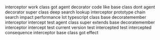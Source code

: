 interceptor work class got agent decorator code like base class dont agent decorator super class deep search lookup interceptor prototype chain search impact performance lot typescript class base decoratemember interceptor intercept test agent class super extends base decoratemember interceptor intercept test current version test intercepted test intercepted consequence interceptor base class got effect